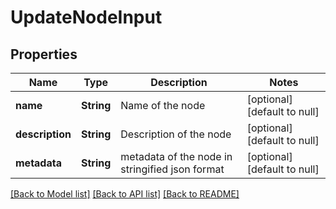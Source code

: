 # UpdateNodeInput

## Properties

| Name            | Type       | Description                                     | Notes                        |
| --------------- | ---------- | ----------------------------------------------- | ---------------------------- |
| **name**        | **String** | Name of the node                                | [optional] [default to null] |
| **description** | **String** | Description of the node                         | [optional] [default to null] |
| **metadata**    | **String** | metadata of the node in stringified json format | [optional] [default to null] |

[[Back to Model list]](../README.md#documentation-for-models) [[Back to API list]](../README.md#documentation-for-api-endpoints) [[Back to README]](../README.md)

